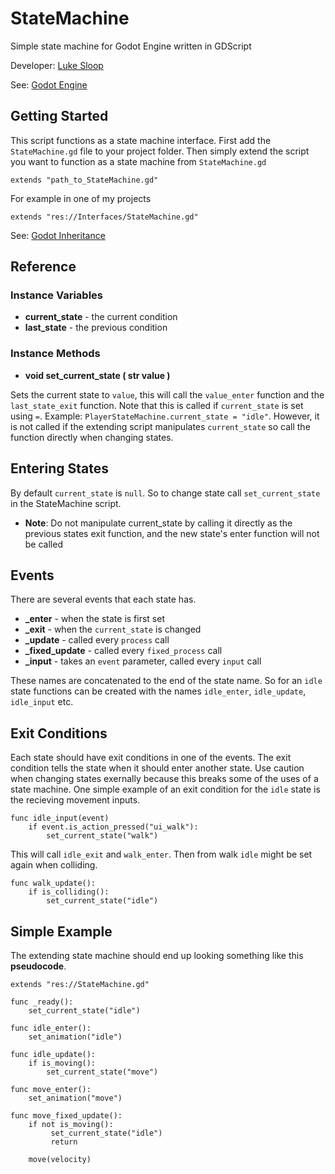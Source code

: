 # StateMachine
Simple state machine for Godot Engine written in GDScript

Developer: [Luke Sloop](https://github.com/LightBoat9)

See: [Godot Engine](https://godotengine.org/) 

## Getting Started
This script functions as a state machine interface. First add the `StateMachine.gd` file to your project folder. Then simply extend the script you want to function as a state machine from `StateMachine.gd`

```
extends "path_to_StateMachine.gd"
```
For example in one of my projects
```
extends "res://Interfaces/StateMachine.gd"
```
See: [Godot Inheritance](https://godot.readthedocs.io/en/stable/learning/scripting/gdscript/gdscript_basics.html#inheritance)

## Reference
### **Instance Variables**
- **current_state** - the current condition
- **last_state** - the previous condition 

### **Instance Methods**

- **void set_current_state ( str value )**

Sets the current state to `value`, this will call the `value_enter` function and the `last_state_exit` function. Note that this is called if `current_state` is set using `=`. Example: `PlayerStateMachine.current_state = "idle"`. However, it is not called if the extending script manipulates `current_state` so call the function directly when changing states.

## Entering States
By default `current_state` is `null`. So to change state call `set_current_state` in the StateMachine script. 

- **Note**: Do not manipulate current_state by calling it directly as the previous states exit function, and the new state's enter function will not be called

## Events
There are several events that each state has.
- **_enter** - when the state is first set
- **_exit** - when the `current_state` is changed
- **_update** - called every `process` call
- **_fixed_update** - called every `fixed_process` call
- **_input** - takes an `event` parameter, called every `input` call

These names are concatenated to the end of the state name. So for an `idle` state functions can be created with the names `idle_enter`, `idle_update`, `idle_input` etc.

## Exit Conditions
Each state should have exit conditions in one of the events. The exit condition tells the state when it should enter another state. Use caution when changing states exernally because this breaks some of the uses of a state machine. One simple example of an exit condition for the `idle` state is the recieving movement inputs.
```
func idle_input(event)
    if event.is_action_pressed("ui_walk"):
        set_current_state("walk")
```
This will call `idle_exit` and `walk_enter`. Then from walk `idle` might be set again when colliding.
```
func walk_update():
    if is_colliding():
        set_current_state("idle")
```

## Simple Example
The extending state machine should end up looking something like this **pseudocode**.
```
extends "res://StateMachine.gd"

func _ready():
    set_current_state("idle")

func idle_enter():
    set_animation("idle")
    
func idle_update():
    if is_moving():
        set_current_state("move")
        
func move_enter():
    set_animation("move")
    
func move_fixed_update():
    if not is_moving():
         set_current_state("idle")
         return
        
    move(velocity)

```
